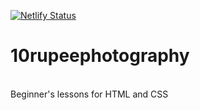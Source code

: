 [![Netlify Status](https://api.netlify.com/api/v1/badges/8bba2780-86e1-4aed-9636-33750ee44a41/deploy-status)](https://app.netlify.com/sites/10rupeephotography/deploys)
# 10rupeephotography
<br>
Beginner's lessons for HTML and CSS
